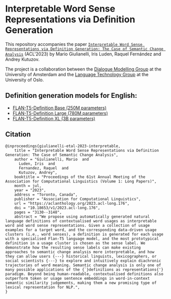 # Interpretable Word Sense Representations via Definition Generation

This repository accompanies the paper [`Interpretable Word Sense Representations via Definition Generation: The Case of Semantic Change Analysis`](https://aclanthology.org/2023.acl-long.176/) (ACL'2023) by Mario Giulianelli, Iris Luden, Raquel Fernández and Andrey Kutuzov.

The project is a collaboration between the [Dialogue Modelling Group](https://dmg-illc.github.io/dmg/) at the University of Amsterdam 
and the [Language Technology Group](https://www.mn.uio.no/ifi/english/research/groups/ltg/) at the University of Oslo.

## Definition generation models for English:
- [FLAN-T5-Definition Base (250M parameters)](https://huggingface.co/ltg/flan-t5-definition-en-base)
- [FLAN-T5-Definition Large (780M parameters)](https://huggingface.co/ltg/flan-t5-definition-en-large)
- [FLAN-T5-Definition XL (3B parameters)](https://huggingface.co/ltg/flan-t5-definition-en-xl)

## Citation
```
@inproceedings{giulianelli-etal-2023-interpretable,
    title = "Interpretable Word Sense Representations via Definition Generation: The Case of Semantic Change Analysis",
    author = "Giulianelli, Mario  and
      Luden, Iris  and
      Fernandez, Raquel  and
      Kutuzov, Andrey",
    booktitle = "Proceedings of the 61st Annual Meeting of the Association for Computational Linguistics (Volume 1: Long Papers)",
    month = jul,
    year = "2023",
    address = "Toronto, Canada",
    publisher = "Association for Computational Linguistics",
    url = "https://aclanthology.org/2023.acl-long.176",
    doi = "10.18653/v1/2023.acl-long.176",
    pages = "3130--3148",
    abstract = "We propose using automatically generated natural language definitions of contextualised word usages as interpretable word and word sense representations. Given a collection of usage examples for a target word, and the corresponding data-driven usage clusters (i.e., word senses), a definition is generated for each usage with a specialised Flan-T5 language model, and the most prototypical definition in a usage cluster is chosen as the sense label. We demonstrate how the resulting sense labels can make existing approaches to semantic change analysis more interpretable, and how they can allow users {---} historical linguists, lexicographers, or social scientists {---} to explore and intuitively explain diachronic trajectories of word meaning. Semantic change analysis is only one of many possible applications of the {`}definitions as representations{'} paradigm. Beyond being human-readable, contextualised definitions also outperform token or usage sentence embeddings in word-in-context semantic similarity judgements, making them a new promising type of lexical representation for NLP.",
}
```

